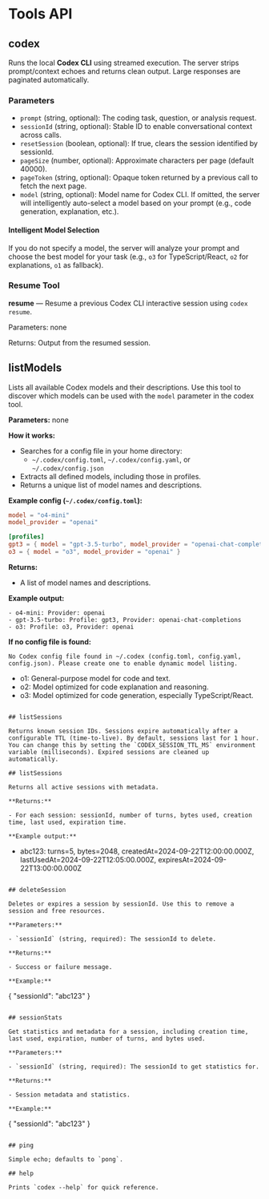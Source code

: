 # Tools API

## codex

Runs the local **Codex CLI** using streamed execution. The server strips prompt/context echoes and returns clean output. Large responses are paginated automatically.

### Parameters

- `prompt` (string, optional): The coding task, question, or analysis request.
- `sessionId` (string, optional): Stable ID to enable conversational context across calls.
- `resetSession` (boolean, optional): If true, clears the session identified by sessionId.
- `pageSize` (number, optional): Approximate characters per page (default 40000).
- `pageToken` (string, optional): Opaque token returned by a previous call to fetch the next page.
- `model` (string, optional): Model name for Codex CLI. If omitted, the server will intelligently auto-select a model based on your prompt (e.g., code generation, explanation, etc.).

#### Intelligent Model Selection

If you do not specify a model, the server will analyze your prompt and choose the best model for your task (e.g., `o3` for TypeScript/React, `o2` for explanations, `o1` as fallback).

### Resume Tool

**resume** — Resume a previous Codex CLI interactive session using `codex resume`.

Parameters: none

Returns: Output from the resumed session.

## listModels

Lists all available Codex models and their descriptions. Use this tool to discover which models can be used with the `model` parameter in the codex tool.

**Parameters:** none

**How it works:**
- Searches for a config file in your home directory:
  - `~/.codex/config.toml`, `~/.codex/config.yaml`, or `~/.codex/config.json`
- Extracts all defined models, including those in profiles.
- Returns a unique list of model names and descriptions.

**Example config (`~/.codex/config.toml`):**
```toml
model = "o4-mini"
model_provider = "openai"

[profiles]
gpt3 = { model = "gpt-3.5-turbo", model_provider = "openai-chat-completions" }
o3 = { model = "o3", model_provider = "openai" }
```

**Returns:**
- A list of model names and descriptions.

**Example output:**
```
- o4-mini: Provider: openai
- gpt-3.5-turbo: Profile: gpt3, Provider: openai-chat-completions
- o3: Profile: o3, Provider: openai
```

**If no config file is found:**
```
No Codex config file found in ~/.codex (config.toml, config.yaml, config.json). Please create one to enable dynamic model listing.
```
- o1: General-purpose model for code and text.
- o2: Model optimized for code explanation and reasoning.
- o3: Model optimized for code generation, especially TypeScript/React.
```

## listSessions

Returns known session IDs. Sessions expire automatically after a configurable TTL (time-to-live). By default, sessions last for 1 hour. You can change this by setting the `CODEX_SESSION_TTL_MS` environment variable (milliseconds). Expired sessions are cleaned up automatically.

## listSessions

Returns all active sessions with metadata.

**Returns:**

- For each session: sessionId, number of turns, bytes used, creation time, last used, expiration time.

**Example output:**

```
- abc123: turns=5, bytes=2048, createdAt=2024-09-22T12:00:00.000Z, lastUsedAt=2024-09-22T12:05:00.000Z, expiresAt=2024-09-22T13:00:00.000Z
```

## deleteSession

Deletes or expires a session by sessionId. Use this to remove a session and free resources.

**Parameters:**

- `sessionId` (string, required): The sessionId to delete.

**Returns:**

- Success or failure message.

**Example:**

```
{ "sessionId": "abc123" }
```

## sessionStats

Get statistics and metadata for a session, including creation time, last used, expiration, number of turns, and bytes used.

**Parameters:**

- `sessionId` (string, required): The sessionId to get statistics for.

**Returns:**

- Session metadata and statistics.

**Example:**

```
{ "sessionId": "abc123" }
```

## ping

Simple echo; defaults to `pong`.

## help

Prints `codex --help` for quick reference.
